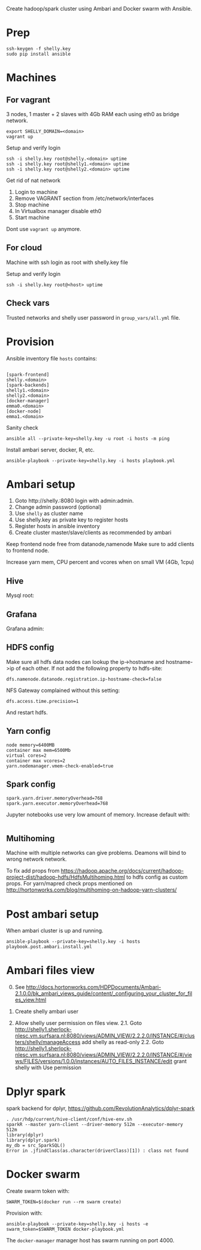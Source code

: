 Create hadoop/spark cluster using Ambari and Docker swarm with Ansible.

# Prep

```
ssh-keygen -f shelly.key
sudo pip install ansible
```

# Machines

## For vagrant

3 nodes, 1 master + 2 slaves with 4Gb RAM each using eth0 as bridge network.

```
export SHELLY_DOMAIN=<domain>
vagrant up
```

Setup and verify login
```
ssh -i shelly.key root@shelly.<domain> uptime
ssh -i shelly.key root@shelly1.<domain> uptime
ssh -i shelly.key root@shelly2.<domain> uptime
```

Get rid of nat network

1. Login to machine
2. Remove VAGRANT section from /etc/network/interfaces
3. Stop machine
4. In Virtualbox manager disable eth0
5. Start machine

Dont use `vagrant up` anymore.

## For cloud

Machine with ssh login as root with shelly.key file

Setup and verify login
```
ssh -i shelly.key root@<host> uptime
```

## Check vars

Trusted networks and shelly user password in `group_vars/all.yml` file.

# Provision

Ansible inventory file `hosts` contains:
```

[spark-frontend]
shelly.<domain>
[spark-backends]
shelly1.<domain>
shelly2.<domain>
[docker-manager]
emma0.<domain>
[docker-node]
emma1.<domain>
```

Sanity check
```
ansible all --private-key=shelly.key -u root -i hosts -m ping
```

Install ambari server, docker, R, etc.
```
ansible-playbook --private-key=shelly.key -i hosts playbook.yml
```

# Ambari setup

1. Goto http://shelly.<domain>:8080 login with admin:admin.
2. Change admin password (optional)
3. Use `shelly` as cluster name
4. Use shelly.key as private key to register hosts
5. Register hosts in ansible inventory
6. Create cluster master/slave/clients as recommended by ambari

Keep frontend node free from datanode,namenode
Make sure to add clients to frontend node.

Increase yarn mem, CPU percent and vcores when on small VM (4Gb, 1cpu)

## Hive

Mysql root:<password>

## Grafana

Grafana admin:<password>

## HDFS config

Make sure all hdfs data nodes can lookup the ip->hostname and hostname->ip of each other.
If not add the following property to hdfs-site:
```
dfs.namenode.datanode.registration.ip-hostname-check=false
```

NFS Gateway complained without this setting:
```
dfs.access.time.precision=1
```

And restart hdfs.

## Yarn config

```
node memory=6400MB
container max mem=6500Mb
virtual cores=2
container max vcores=2
yarn.nodemanager.vmem-check-enabled=true
```
## Spark config

```
spark.yarn.driver.memoryOverhead=768
spark.yarn.executor.memoryOverhead=768
```

Jupyter notebooks use very low amount of memory. Increase default with:
```
```

## Multihoming

Machine with multiple networks can give problems.
Deamons will bind to wrong network network.

To fix add props from
https://hadoop.apache.org/docs/current/hadoop-project-dist/hadoop-hdfs/HdfsMultihoming.html
to hdfs config as custom props.
For yarn/mapred check props mentioned on http://hortonworks.com/blog/multihoming-on-hadoop-yarn-clusters/

# Post ambari setup

When ambari cluster is up and running.

```
ansible-playbook --private-key=shelly.key -i hosts playbook.post.ambari.install.yml
```

# Ambari files view

0. See http://docs.hortonworks.com/HDPDocuments/Ambari-2.1.0.0/bk_ambari_views_guide/content/_configuring_your_cluster_for_files_view.html

1. Create shelly ambari user
2. Allow shelly user permission on files view.
2.1. Goto http://shelly1.sherlock-nlesc.vm.surfsara.nl:8080/views/ADMIN_VIEW/2.2.2.0/INSTANCE/#/clusters/shelly/manageAccess add shelly as read-only
2.2. Goto http://shelly1.sherlock-nlesc.vm.surfsara.nl:8080/views/ADMIN_VIEW/2.2.2.0/INSTANCE/#/views/FILES/versions/1.0.0/instances/AUTO_FILES_INSTANCE/edit grant shelly with Use permission


# Dplyr spark

spark backend for dplyr, https://github.com/RevolutionAnalytics/dplyr-spark

```
. /usr/hdp/current/hive-client/conf/hive-env.sh
sparkR --master yarn-client --driver-memory 512m --executor-memory 512m
library(dplyr)
library(dplyr.spark)
my_db = src_SparkSQL()
Error in .jfindClass(as.character(driverClass)[1]) : class not found
```

# Docker swarm

Create swarm token with:
```
SWARM_TOKEN=$(docker run --rm swarm create)
```

Provision with:
```
ansible-playbook --private-key=shelly.key -i hosts -e swarm_token=$SWARM_TOKEN docker-playbook.yml
```

The `docker-manager` manager host has swarm running on port 4000.
